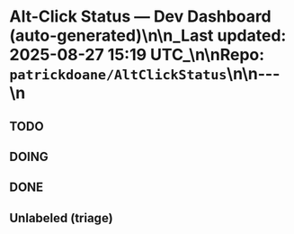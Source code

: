 # Alt-Click Status — Dev Dashboard (auto-generated)\n\n_Last updated: 2025-08-27 15:19 UTC_\n\nRepo: `patrickdoane/AltClickStatus`\n\n---\n
## TODO

## DOING

## DONE

## Unlabeled (triage)
